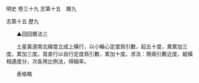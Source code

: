 明史
卷三十九
志第十五　曆九

志第十五 歷九

　　▲回回曆法三

　　土星黃道南北緯度立成上橫行，以小輪心定度爲引數，起五十度，異累加三度。累加三度。首直行以自行定度爲引數，累加十度。求法：簡兩引數近度，縱橫相遇度分，次各用比例法，得細率。

　　表格略
